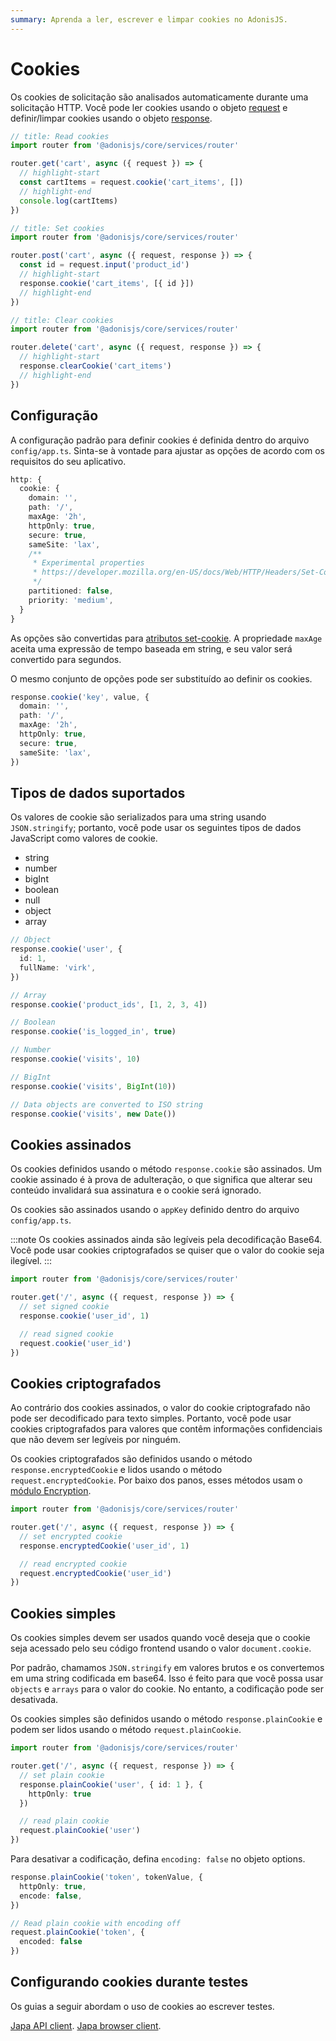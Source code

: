 ```yaml
---
summary: Aprenda a ler, escrever e limpar cookies no AdonisJS.
---
```


# Cookies

Os cookies de solicitação são analisados ​​automaticamente durante uma solicitação HTTP. Você pode ler cookies usando o objeto [request](./request.md) e definir/limpar cookies usando o objeto [response](./response.md).

```ts
// title: Read cookies
import router from '@adonisjs/core/services/router'

router.get('cart', async ({ request }) => {
  // highlight-start
  const cartItems = request.cookie('cart_items', [])
  // highlight-end
  console.log(cartItems)
})
```

```ts
// title: Set cookies
import router from '@adonisjs/core/services/router'

router.post('cart', async ({ request, response }) => {
  const id = request.input('product_id')
  // highlight-start
  response.cookie('cart_items', [{ id }])
  // highlight-end
})
```

```ts
// title: Clear cookies
import router from '@adonisjs/core/services/router'

router.delete('cart', async ({ request, response }) => {
  // highlight-start
  response.clearCookie('cart_items')
  // highlight-end
})
```

## Configuração

A configuração padrão para definir cookies é definida dentro do arquivo `config/app.ts`. Sinta-se à vontade para ajustar as opções de acordo com os requisitos do seu aplicativo.

```ts
http: {
  cookie: {
    domain: '',
    path: '/',
    maxAge: '2h',
    httpOnly: true,
    secure: true,
    sameSite: 'lax',
    /**
     * Experimental properties
     * https://developer.mozilla.org/en-US/docs/Web/HTTP/Headers/Set-Cookie#partitioned
     */
    partitioned: false,
    priority: 'medium',
  }
}
```

As opções são convertidas para [atributos set-cookie](https://developer.mozilla.org/en-US/docs/Web/HTTP/Headers/Set-Cookie#attributes). A propriedade `maxAge` aceita uma expressão de tempo baseada em string, e seu valor será convertido para segundos.

O mesmo conjunto de opções pode ser substituído ao definir os cookies.

```ts
response.cookie('key', value, {
  domain: '',
  path: '/',
  maxAge: '2h',
  httpOnly: true,
  secure: true,
  sameSite: 'lax',
})
```

## Tipos de dados suportados

Os valores de cookie são serializados para uma string usando `JSON.stringify`; portanto, você pode usar os seguintes tipos de dados JavaScript como valores de cookie.

- string
- number
- bigInt
- boolean
- null
- object
- array 

```ts
// Object
response.cookie('user', {
  id: 1,
  fullName: 'virk',
})

// Array
response.cookie('product_ids', [1, 2, 3, 4])

// Boolean
response.cookie('is_logged_in', true)

// Number
response.cookie('visits', 10)

// BigInt
response.cookie('visits', BigInt(10))

// Data objects are converted to ISO string
response.cookie('visits', new Date())
```

## Cookies assinados

Os cookies definidos usando o método `response.cookie` são assinados. Um cookie assinado é à prova de adulteração, o que significa que alterar seu conteúdo invalidará sua assinatura e o cookie será ignorado.

Os cookies são assinados usando o `appKey` definido dentro do arquivo `config/app.ts`.

:::note
Os cookies assinados ainda são legíveis pela decodificação Base64. Você pode usar cookies criptografados se quiser que o valor do cookie seja ilegível.
:::

```ts
import router from '@adonisjs/core/services/router'

router.get('/', async ({ request, response }) => {
  // set signed cookie
  response.cookie('user_id', 1)

  // read signed cookie
  request.cookie('user_id')
})
```

## Cookies criptografados

Ao contrário dos cookies assinados, o valor do cookie criptografado não pode ser decodificado para texto simples. Portanto, você pode usar cookies criptografados para valores que contêm informações confidenciais que não devem ser legíveis por ninguém.

Os cookies criptografados são definidos usando o método `response.encryptedCookie` e lidos usando o método `request.encryptedCookie`. Por baixo dos panos, esses métodos usam o [módulo Encryption](../security/encryption.md).

```ts
import router from '@adonisjs/core/services/router'

router.get('/', async ({ request, response }) => {
  // set encrypted cookie
  response.encryptedCookie('user_id', 1)

  // read encrypted cookie
  request.encryptedCookie('user_id')
})
```

## Cookies simples

Os cookies simples devem ser usados ​​quando você deseja que o cookie seja acessado pelo seu código frontend usando o valor `document.cookie`.

Por padrão, chamamos `JSON.stringify` em valores brutos e os convertemos em uma string codificada em base64. Isso é feito para que você possa usar `objects` e `arrays` para o valor do cookie. No entanto, a codificação pode ser desativada.

Os cookies simples são definidos usando o método `response.plainCookie` e podem ser lidos usando o método `request.plainCookie`.

```ts
import router from '@adonisjs/core/services/router'

router.get('/', async ({ request, response }) => {
  // set plain cookie
  response.plainCookie('user', { id: 1 }, {
    httpOnly: true
  })

  // read plain cookie
  request.plainCookie('user')
})
```

Para desativar a codificação, defina `encoding: false` no objeto options.

```ts
response.plainCookie('token', tokenValue, {
  httpOnly: true,
  encode: false,
})

// Read plain cookie with encoding off
request.plainCookie('token', {
  encoded: false
})
```

## Configurando cookies durante testes
Os guias a seguir abordam o uso de cookies ao escrever testes.

[Japa API client](../testing/http_tests.md#readingwriting-cookies).
[Japa browser client](../testing/browser_tests.md#readingwriting-cookies).

